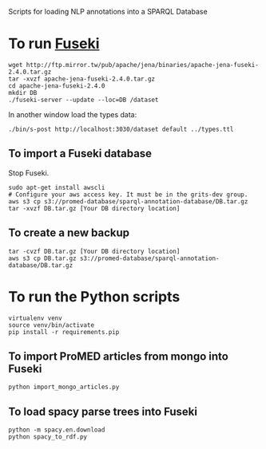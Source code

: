 Scripts for loading NLP annotations into a SPARQL Database

# To run [Fuseki](https://jena.apache.org/documentation/fuseki2/index.html)

```
wget http://ftp.mirror.tw/pub/apache/jena/binaries/apache-jena-fuseki-2.4.0.tar.gz
tar -xvzf apache-jena-fuseki-2.4.0.tar.gz
cd apache-jena-fuseki-2.4.0
mkdir DB
./fuseki-server --update --loc=DB /dataset
```
In another window load the types data:
```
./bin/s-post http://localhost:3030/dataset default ../types.ttl
```

## To import a Fuseki database

Stop Fuseki.

```
sudo apt-get install awscli
# Configure your aws access key. It must be in the grits-dev group.
aws s3 cp s3://promed-database/sparql-annotation-database/DB.tar.gz
tar -xvzf DB.tar.gz [Your DB directory location]
```

## To create a new backup

```
tar -cvzf DB.tar.gz [Your DB directory location]
aws s3 cp DB.tar.gz s3://promed-database/sparql-annotation-database/DB.tar.gz
```

# To run the Python scripts

```
virtualenv venv
source venv/bin/activate
pip install -r requirements.pip
```

## To import ProMED articles from mongo into Fuseki

```
python import_mongo_articles.py
```

## To load spacy parse trees into Fuseki

```
python -m spacy.en.download
python spacy_to_rdf.py
```
